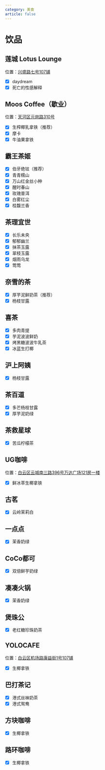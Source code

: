 ```yaml
---
category: 美食
article: false
---
```


# 饮品

## 莲城 Lotus Lounge

<span class="icon iconfont icon-locate"></span> 位置：<a href="https://ditu.amap.com/place/B0FFHBYPRP" target="_blank">兴盛路七号107铺</a>

- [x] daydream
- [x] 死亡的性感解释

## Moos Coffee（歇业）

<span class="icon iconfont icon-locate"></span> 位置：<a href="https://ditu.amap.com/place/B0FFFOBIXZ" target="_blank">天河区元岗路310号</a>

- [x] 生榨椰乳拿铁（推荐）
- [x] 摩卡
- [x] 牛油果拿铁

## 霸王茶姬

- [x] 伯牙绝铉（推荐）
- [x] 青青糯山
- [x] 万山红金丝小种
- [x] 醒时春山
- [x] 玫瑰普洱
- [x] 白雾红尘
- [x] 桂馥兰香

## 茶理宜世

- [x] 长乐未央
- [x] 郁郁幽兰
- [x] 抹茶玉露
- [x] 翠枝玉露
- [x] 烟雨乌龙
- [x] 莺莺

## 奈雪的茶

- [x] 厚芋泥鲜奶茶（推荐）
- [x] 杨枝甘露

## 喜茶

- [x] 多肉青提
- [x] 芋泥波波鲜奶
- [x] 烤黑糖波波牛乳茶
- [x] 冰蓝生打椰

## 沪上阿姨

- [x] 杨枝甘露

## 茶百道

- [x] 多芒杨枝甘露
- [x] 厚芋泥奶绿

## 茶救星球

- [x] 苦瓜柠檬茶

## UG咖啡

<span class="icon iconfont icon-locate"></span> 位置：<a href="https://ditu.amap.com/place/B0I1D5OREN" target="_blank">白云区云城南三路396号万达广场121房一楼</a>

- [x] 鲜冰萃生椰拿铁

## 古茗

- [x] 云岭茉莉白

## 一点点

- [x] 茉香奶绿

## CoCo都可

- [x] 双倍鲜芋奶绿

## 凑凑火锅

- [x] 茉香奶绿

## 煲珠公

- [x] 老红糖珍珠奶茶

## YOLOCAFE

<span class="icon iconfont icon-locate"></span> 位置：<a href="https://ditu.amap.com/place/B0JD6C19MD" target="_blank">白云区机场路康益街1号107铺</a>

- [x] 生椰拿铁

## 巴打茶记

- [x] 港式丝袜奶茶
- [x] 港式鸳鸯

## 方块咖啡

- [x] 生椰拿铁

## 路环咖啡

- [x] 生椰拿铁